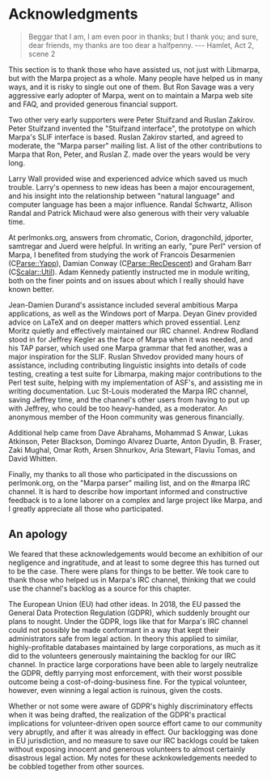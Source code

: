 <!--
Copyright 2022 Jeffrey Kegler
This file is part of Marpa::R2.  Marpa::R2 is free software: you can
redistribute it and/or modify it under the terms of the GNU Lesser
General Public License as published by the Free Software Foundation,
either version 3 of the License, or (at your option) any later version.

Marpa::R2 is distributed in the hope that it will be useful,
but WITHOUT ANY WARRANTY; without even the implied warranty of
MERCHANTABILITY or FITNESS FOR A PARTICULAR PURPOSE.  See the GNU
Lesser General Public License for more details.

You should have received a copy of the GNU Lesser
General Public License along with Marpa::R2.  If not, see
http://www.gnu.org/licenses/.
-->

# Acknowledgments

> Beggar that I am, I am even poor in thanks; but I thank you;
> and sure, dear friends, my thanks are too dear a halfpenny.
> --- Hamlet, Act 2, scene 2

This section is to thank those who have assisted us,
not just with Libmarpa,
but with the Marpa project as a whole.
Many people have helped us in many ways,
and it is risky
to single out one of them.
But
Ron Savage was a very aggressive early adopter of Marpa,
went on to maintain a Marpa web site and FAQ,
and provided generous financial support.

Two other very early supporters were
Peter Stuifzand and Ruslan Zakirov.
Peter Stuifzand invented the "Stuifzand interface",
the prototype on which Marpa's SLIF interface is based.
Ruslan Zakirov started, and agreed to moderate,
the "Marpa parser" mailing list.
A list of the other contributions to Marpa that Ron, Peter, and Ruslan Z. made
over the years would be very long.

Larry Wall provided wise and experienced advice which saved us much trouble.
Larry's openness to new ideas has been
a major encouragement,
and his insight into the relationship between
"natural language" and computer language
has been a major influence.
Randal Schwartz, Allison Randal and Patrick Michaud were also generous with their
very valuable time.

At perlmonks.org,
answers from
chromatic, Corion, dragonchild,
jdporter, samtregar and Juerd were helpful.
In writing an early, "pure Perl" version of Marpa, I benefited from studying
the work of Francois Desarmenien (C<Parse::Yapp>),
Damian Conway (C<Parse::RecDescent>) and
Graham Barr (C<Scalar::Util>).
Adam Kennedy patiently instructed me
in module writing,
both on the finer points and
on issues about which I really should have known better.

Jean-Damien Durand's assistance included several ambitious
Marpa applications,
as well as the Windows port of Marpa.
Deyan Ginev provided advice on LaTeX and
on deeper matters which proved essential.
Lenz Moritz quietly and effectively maintained our IRC channel.
Andrew Rodland stood in for Jeffrey Kegler as the face of Marpa
when it was needed,
and his TAP parser, which used one Marpa grammar that fed
another, was a major inspiration for the SLIF.
Ruslan Shvedov provided many hours of assistance,
including contributing linguistic insights into details of code testing,
creating a test suite for Libmarpa,
making major contributions to the Perl test suite,
helping with my implementation of ASF's,
and assisting me in writing documentation.
Luc St-Louis moderated the Marpa IRC channel,
saving Jeffrey time,
and the channel's other users from having to put up with Jeffrey,
who could be too heavy-handed,
as a moderator.
An anonymous member of the Hoon community was generous
financially.

Additional help came from
Dave Abrahams,
Mohammad S Anwar,
Lukas Atkinson,
Peter Blackson,
Domingo Alvarez Duarte,
Anton Dyudin,
B. Fraser,
Zaki Mughal,
Omar Roth,
Arsen Shnurkov,
Aria Stewart,
Flaviu Tomas,
and David Whitten.

Finally, my thanks to all those who participated
in the discussions on perlmonk.org,
on the "Marpa parser" mailing list,
and on the #marpa IRC channel.
It is hard to describe how important
informed and constructive feedback
is to a lone laborer on
a complex and large project like Marpa,
and I greatly appreciate all
those who participated.

## An apology

We feared that these acknowledgements would
become an exhibition of our negligence and ingratitude,
and at least to some degree this has turned out to be the case.
There were plans for things to be better.
We took care to thank those who helped us
in Marpa's IRC channel,
thinking that we could use the channel's backlog
as a source for this chapter.

The European Union (EU) had other ideas.
In 2018, the EU passed the
General Data Protection Regulation (GDPR),
which suddenly brought our plans to nought.
Under the GDPR,
logs like that for Marpa's IRC channel could not possibly be made
conformant in a way that kept their administrators safe from
legal action.
In theory this applied to similar, highly-profitable databases maintained
by large corporations,
as much as it did to the volunteers
generously maintaining the backlog for our IRC channel.
In practice large corporations have been able to largely neutralize the GDPR,
deftly parrying most enforcement,
with their worst possible outcome being a cost-of-doing-business fine.
For the typical volunteer, however, even winning a legal action is ruinous,
given the costs.

Whether or not some were aware of
GDPR's highly discriminatory effects
when it was being drafted,
the realization of the GDPR's practical implications
for volunteer-driven open source effort
came to our community very abruptly,
and after it was already in effect.
Our backlogging was done in EU jurisdiction,
and no measure to save our IRC backlogs
could be taken
without exposing innocent and generous volunteers
to almost certainly disastrous legal action.
My notes for these acknkowledgements
needed to be cobbled together from other sources.

